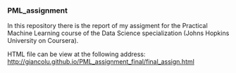 ### PML_assignment
In this repository there is the report of my assigment for the Practical Machine Learning
course of the Data Science specialization (Johns Hopkins University on Coursera).

HTML file can be view at the following address:
http://giancolu.github.io/PML_assignment_final/final_assign.html
